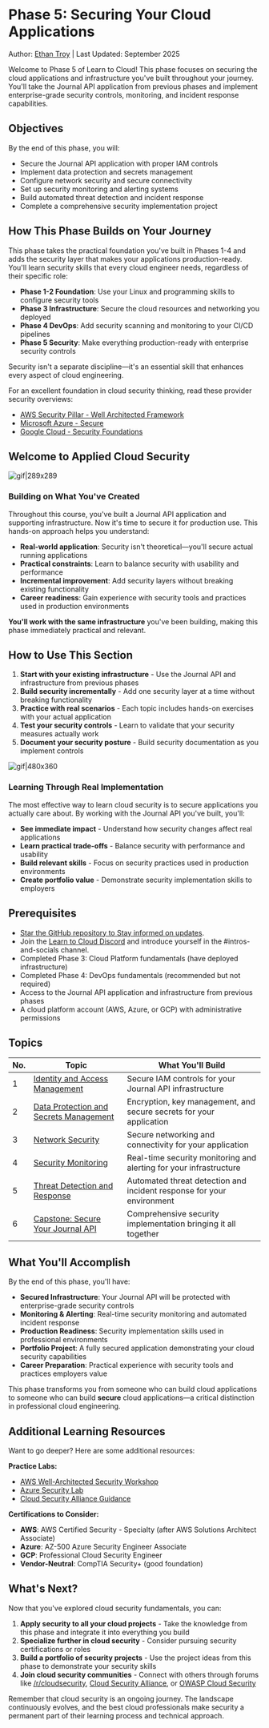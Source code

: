 # Phase 5: Securing Your Cloud Applications

Author: [Ethan Troy](https://hackidle.com) | Last Updated: September 2025

Welcome to Phase 5 of Learn to Cloud! This phase focuses on securing the cloud applications and infrastructure you've built throughout your journey. You'll take the Journal API application from previous phases and implement enterprise-grade security controls, monitoring, and incident response capabilities.

## Objectives

By the end of this phase, you will:

- Secure the Journal API application with proper IAM controls
- Implement data protection and secrets management
- Configure network security and secure connectivity
- Set up security monitoring and alerting systems
- Build automated threat detection and incident response
- Complete a comprehensive security implementation project

## How This Phase Builds on Your Journey

This phase takes the practical foundation you've built in Phases 1-4 and adds the security layer that makes your applications production-ready. You'll learn security skills that every cloud engineer needs, regardless of their specific role:

- **Phase 1-2 Foundation**: Use your Linux and programming skills to configure security tools
- **Phase 3 Infrastructure**: Secure the cloud resources and networking you deployed
- **Phase 4 DevOps**: Add security scanning and monitoring to your CI/CD pipelines
- **Phase 5 Security**: Make everything production-ready with enterprise security controls

Security isn't a separate discipline—it's an essential skill that enhances every aspect of cloud engineering.

For an excellent foundation in cloud security thinking, read these provider security overviews:

- [AWS Security Pillar - Well Architected Framework](https://docs.aws.amazon.com/wellarchitected/latest/security-pillar/welcome.html)  
- [Microsoft Azure - Secure](https://learn.microsoft.com/en-us/azure/architecture/framework/security/overview)
- [Google Cloud - Security Foundations](https://cloud.google.com/architecture/security-foundations)

## Welcome to Applied Cloud Security

![gif|289x289](https://media0.giphy.com/media/XKolXg1SsuApJ6Noui/giphy.gif?cid=480477437kuq3n7wiafrss95z0e1znuizlvr0x4m4qixkbhd&ep=v1_gifs_search&rid=giphy.gif&ct=g)

### Building on What You've Created

Throughout this course, you've built a Journal API application and supporting infrastructure. Now it's time to secure it for production use. This hands-on approach helps you understand:

- **Real-world application**: Security isn't theoretical—you'll secure actual running applications
- **Practical constraints**: Learn to balance security with usability and performance
- **Incremental improvement**: Add security layers without breaking existing functionality
- **Career readiness**: Gain experience with security tools and practices used in production environments

**You'll work with the same infrastructure** you've been building, making this phase immediately practical and relevant.

## How to Use This Section

1. **Start with your existing infrastructure** - Use the Journal API and infrastructure from previous phases
2. **Build security incrementally** - Add one security layer at a time without breaking functionality
3. **Practice with real scenarios** - Each topic includes hands-on exercises with your actual application
4. **Test your security controls** - Learn to validate that your security measures actually work
5. **Document your security posture** - Build security documentation as you implement controls

![gif|480x360](https://media3.giphy.com/media/3o6nV13mJfFfMkfgfm/giphy.gif?cid=48047743zyg4o1v6snzv8wpusm2ow63bjcr77id7wb79hokl&ep=v1_gifs_search&rid=giphy.gif&ct=g)

### Learning Through Real Implementation

The most effective way to learn cloud security is to secure applications you actually care about. By working with the Journal API you've built, you'll:

- **See immediate impact** - Understand how security changes affect real applications
- **Learn practical trade-offs** - Balance security with performance and usability
- **Build relevant skills** - Focus on security practices used in production environments
- **Create portfolio value** - Demonstrate security implementation skills to employers

## Prerequisites

- [Star the GitHub repository to Stay informed on updates](https://github.com/learn-to-cloud/learntocloud).
- Join the [Learn to Cloud Discord](https://discord.gg/Qymw28nQX6) and introduce yourself in the #intros-and-socials channel.
- Completed Phase 3: Cloud Platform fundamentals (have deployed infrastructure)
- Completed Phase 4: DevOps fundamentals (recommended but not required)
- Access to the Journal API application and infrastructure from previous phases
- A cloud platform account (AWS, Azure, or GCP) with administrative permissions

## Topics

| No. | Topic                                        | What You'll Build                                                               |
| ----- | -------------------------------------------- | ------------------------------------------------------------------------------- |
| 1     | [Identity and Access Management](1-csf-iam-implementation.md)            | Secure IAM controls for your Journal API infrastructure            |
| 2     | [Data Protection and Secrets Management](2-csf-data-protection.md)         | Encryption, key management, and secure secrets for your application             |
| 3     | [Network Security](3-csf-network-security.md)                                | Secure networking and connectivity for your application                           |
| 4     | [Security Monitoring](4-csf-monitoring.md)  | Real-time security monitoring and alerting for your infrastructure         |
| 5     | [Threat Detection and Response](5-csf-incident-response.md)     | Automated threat detection and incident response for your environment            |
| 6    | [Capstone: Secure Your Journal API](6-capstone.md)                                   | Comprehensive security implementation bringing it all together                     |

## What You'll Accomplish

By the end of this phase, you'll have:

- **Secured Infrastructure**: Your Journal API will be protected with enterprise-grade security controls
- **Monitoring & Alerting**: Real-time security monitoring and automated incident response
- **Production Readiness**: Security implementation skills used in professional environments
- **Portfolio Project**: A fully secured application demonstrating your cloud security capabilities
- **Career Preparation**: Practical experience with security tools and practices employers value

This phase transforms you from someone who can build cloud applications to someone who can build **secure** cloud applications—a critical distinction in professional cloud engineering.

## Additional Learning Resources

Want to go deeper? Here are some additional resources:

**Practice Labs:**
- [AWS Well-Architected Security Workshop](https://catalog.workshops.aws/well-architected-security/)
- [Azure Security Lab](https://github.com/azurecitadel/azure-security-lab)
- [Cloud Security Alliance Guidance](https://cloudsecurityalliance.org/research/guidance/)

**Certifications to Consider:**
- **AWS**: AWS Certified Security - Specialty (after AWS Solutions Architect Associate)
- **Azure**: AZ-500 Azure Security Engineer Associate
- **GCP**: Professional Cloud Security Engineer
- **Vendor-Neutral**: CompTIA Security+ (good foundation)

## What's Next?

Now that you've explored cloud security fundamentals, you can:

1. **Apply security to all your cloud projects** - Take the knowledge from this phase and integrate it into everything you build
2. **Specialize further in cloud security** - Consider pursuing security certifications or roles
3. **Build a portfolio of security projects** - Use the project ideas from this phase to demonstrate your security skills
4. **Join cloud security communities** - Connect with others through forums like [/r/cloudsecurity](https://www.reddit.com/r/cloudsecurity/), [Cloud Security Alliance](https://cloudsecurityalliance.org/), or [OWASP Cloud Security](https://owasp.org/www-project-cloud-security/)

Remember that cloud security is an ongoing journey. The landscape continuously evolves, and the best cloud professionals make security a permanent part of their learning process and technical approach.
